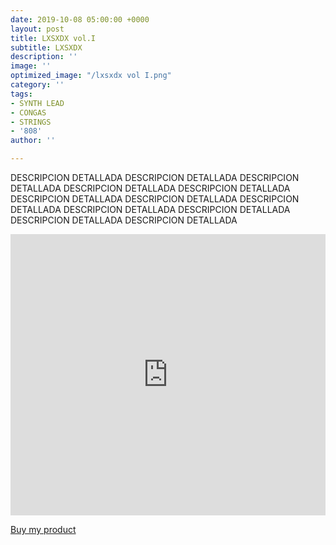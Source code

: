 ```yaml
---
date: 2019-10-08 05:00:00 +0000
layout: post
title: LXSXDX vol.I
subtitle: LXSXDX
description: ''
image: ''
optimized_image: "/lxsxdx vol I.png"
category: ''
tags:
- SYNTH LEAD
- CONGAS
- STRINGS
- '808'
author: ''

---
```

DESCRIPCION DETALLADA DESCRIPCION DETALLADA DESCRIPCION DETALLADA DESCRIPCION DETALLADA DESCRIPCION DETALLADA DESCRIPCION DETALLADA DESCRIPCION DETALLADA DESCRIPCION DETALLADA DESCRIPCION DETALLADA DESCRIPCION DETALLADA DESCRIPCION DETALLADA DESCRIPCION DETALLADA 

<iframe width="100%" height="450" scrolling="no" frameborder="no" allow="autoplay" src="https://w.soundcloud.com/player/?url=https%3A//api.soundcloud.com/playlists/238878999&color=%2300ff1d&auto_play=false&hide_related=false&show_comments=true&show_user=true&show_reposts=false&show_teaser=true"></iframe>

<script src="https://gumroad.com/js/gumroad.js"></script>

<a class="gumroad-button" href="https://gum.co/lxsxdxvol1">Buy my product</a>